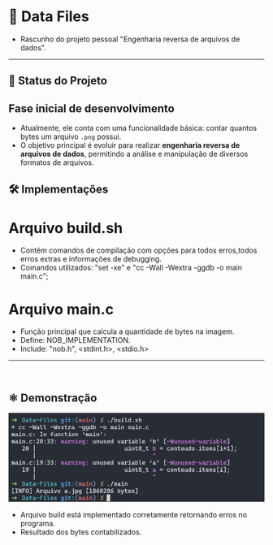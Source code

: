 # 🤖 Data Files 
- Rascunho do projeto pessoal "Engenharia reversa de arquivos de dados".


---

## 🚧 Status do Projeto
## **Fase inicial de desenvolvimento**

- Atualmente, ele conta com uma funcionalidade básica: contar quantos bytes um arquivo `.png` possui.
- O objetivo principal é evoluir para realizar **engenharia reversa de arquivos de dados**, permitindo a análise e manipulação de diversos formatos de arquivos.

## 🛠️ Implementações
# Arquivo build.sh
 - Contém comandos de compilação com opções para todos erros,todos erros extras e informações de debugging.
 - Comandos utilizados:  "set -xe" e "cc -Wall -Wextra -ggdb -o main main.c";
# Arquivo main.c
 - Função principal que calcula a quantidade de bytes na imagem.
 - Define: NOB_IMPLEMENTATION.
 - Include: "nob.h", <stdint.h>, <stdio.h>
---
<br>

## ⚛️ Demonstração

![Terminal](https://github.com/FelipeArnt/Data-Files/blob/main/Terminal.png)

- Arquivo build está implementado corretamente retornando erros no programa.
- Resultado dos bytes contabilizados.

